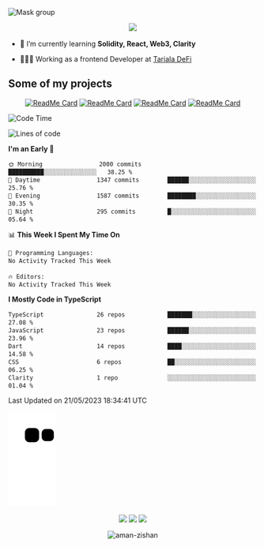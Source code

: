 


<!--
**Aman-zishan/Aman-zishan** is a ✨ _special_ ✨ repository because its `README.md` (this file) appears on your GitHub profile.-->

![Mask group](https://user-images.githubusercontent.com/55238388/198835024-7b28ab40-4869-4c1c-a9c5-29d3f9c20c92.png)
<!--
<p align="center"> <a href="https://github.com/ryo-ma/github-profile-trophy"><img src="https://github-profile-trophy.vercel.app/?username=aman-zishan" alt="aman-zishan" /></a> </p> -->

<div align="center">
  
![](https://github-readme-stats.vercel.app/api?username=Aman-zishan&count_private=true&theme=dark&show_icons=true&include_all_commits=true)

</div>


- 🌱 I’m currently learning **Solidity, React, Web3, Clarity**

- 👩🏻‍💻 Working as a frontend Developer at [Tariala DeFi]([https://www.cache.gold](https://twitter.com/TarialaDeFi))


## Some of my projects

<div align="center">

[![ReadMe Card](https://github-readme-stats.vercel.app/api/pin/?username=Aman-zishan&repo=textextractor2.0&theme=dark)](https://github.com/Aman-zishan/textextractor2.0)
[![ReadMe Card](https://github-readme-stats.vercel.app/api/pin/?username=Aman-zishan&repo=SuperPay&theme=dark)](https://github.com/Aman-zishan/SuperPay)
[![ReadMe Card](https://github-readme-stats.vercel.app/api/pin/?username=Aman-zishan&repo=textextractor&theme=dark)](https://github.com/Aman-zishan/textextractor)
[![ReadMe Card](https://github-readme-stats.vercel.app/api/pin/?username=Aman-zishan&repo=palliative-care-clinic&theme=dark)](https://github.com/Aman-zishan/palliative-care-clinic)

</div>

<!--START_SECTION:waka-->
![Code Time](http://img.shields.io/badge/Code%20Time-699%20hrs%2049%20mins-blue)

![Lines of code](https://img.shields.io/badge/From%20Hello%20World%20I%27ve%20Written-10.3%20million%20lines%20of%20code-blue)

**I'm an Early 🐤** 

```text
🌞 Morning                2000 commits        ██████████░░░░░░░░░░░░░░░   38.25 % 
🌆 Daytime                1347 commits        ██████░░░░░░░░░░░░░░░░░░░   25.76 % 
🌃 Evening                1587 commits        ████████░░░░░░░░░░░░░░░░░   30.35 % 
🌙 Night                  295 commits         █░░░░░░░░░░░░░░░░░░░░░░░░   05.64 % 
```


📊 **This Week I Spent My Time On** 

```text
💬 Programming Languages: 
No Activity Tracked This Week

🔥 Editors: 
No Activity Tracked This Week
```

**I Mostly Code in TypeScript** 

```text
TypeScript               26 repos            ███████░░░░░░░░░░░░░░░░░░   27.08 % 
JavaScript               23 repos            ██████░░░░░░░░░░░░░░░░░░░   23.96 % 
Dart                     14 repos            ████░░░░░░░░░░░░░░░░░░░░░   14.58 % 
CSS                      6 repos             ██░░░░░░░░░░░░░░░░░░░░░░░   06.25 % 
Clarity                  1 repo              ░░░░░░░░░░░░░░░░░░░░░░░░░   01.04 % 
```




 Last Updated on 21/05/2023 18:34:41 UTC
<!--END_SECTION:waka-->



  <p align="center">
  

  
  ![github contribution grid snake animation](https://raw.githubusercontent.com/Aman-zishan/Aman-zishan/output/github-snake.svg)

  <p align="center">
    <a href="https://www.linkedin.com/in/aman-zishan/" alt="Linkedin"><img src="https://user-images.githubusercontent.com/55238388/120218464-65c0a780-c257-11eb-9b12-3c14e8278bf5.png"></a>
    <a href="mailto:amanzishan.az@gmail.com" alt="Contact me"><img src="https://user-images.githubusercontent.com/55238388/120218600-9d2f5400-c257-11eb-93d6-92740f5ca780.png"></a>
    <a href="https://youtube.com/channel/UCIe6F1qZLZp1ON84Mv6XHSQ" alt="My site"><img src="https://user-images.githubusercontent.com/55238388/120218709-c8b23e80-c257-11eb-823d-b7260f89374e.png"></a>
  </p>
</p>

<p align="center"> <img src="https://komarev.com/ghpvc/?username=aman-zishan&label=Profile%20views&color=0e75b6&style=flat" alt="aman-zishan" /> </p>








